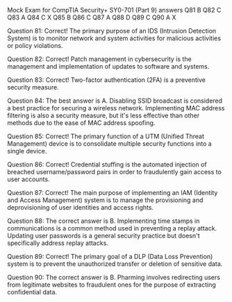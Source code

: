 Mock Exam for CompTIA Security+ SY0-701 (Part 9) answers
Q81
B
Q82
C
Q83
A
Q84
C X
Q85
B
Q86
C
Q87
A
Q88
D
Q89
C
Q90
A X

Question 81: Correct! The primary purpose of an IDS (Intrusion Detection System) is to monitor network and system activities for malicious activities or policy violations.

Question 82: Correct! Patch management in cybersecurity is the management and implementation of updates to software and systems.

Question 83: Correct! Two-factor authentication (2FA) is a preventive security measure.

Question 84: The best answer is A. Disabling SSID broadcast is considered a best practice for securing a wireless network. Implementing MAC address filtering is also a security measure, but it's less effective than other methods due to the ease of MAC address spoofing.

Question 85: Correct! The primary function of a UTM (Unified Threat Management) device is to consolidate multiple security functions into a single device.

Question 86: Correct! Credential stuffing is the automated injection of breached username/password pairs in order to fraudulently gain access to user accounts.

Question 87: Correct! The main purpose of implementing an IAM (Identity and Access Management) system is to manage the provisioning and deprovisioning of user identities and access rights.

Question 88: The correct answer is B. Implementing time stamps in communications is a common method used in preventing a replay attack. Updating user passwords is a general security practice but doesn't specifically address replay attacks.

Question 89: Correct! The primary goal of a DLP (Data Loss Prevention) system is to prevent the unauthorized transfer or deletion of sensitive data.

Question 90: The correct answer is B. Pharming involves redirecting users from legitimate websites to fraudulent ones for the purpose of extracting confidential data.